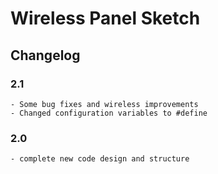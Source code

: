 # Wireless Panel Sketch
## Changelog
### 2.1
    - Some bug fixes and wireless improvements
    - Changed configuration variables to #define

### 2.0
    - complete new code design and structure